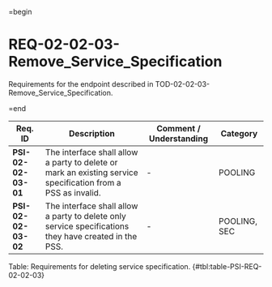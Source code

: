 =begin

# REQ-02-02-03-Remove_Service_Specification

Requirements for the endpoint described in TOD-02-02-03-Remove_Service_Specification.

=end

| Req. ID | Description | Comment / Understanding | Category |
| ------- | ----------- | ----------------------- | -------- |
| __PSI-02-02-03-01__ | The interface shall allow a party to delete or mark an existing service specification from a PSS as invalid. | - | POOLING |
| __PSI-02-02-03-02__ | The interface shall allow a party to delete only service specifications they have created in the PSS. | - | POOLING, SEC |

Table: Requirements for deleting service specification. {#tbl:table-PSI-REQ-02-02-03}
